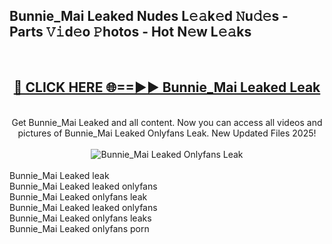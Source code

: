 <h2>Bunnie_Mai Leaked Nudes L𝚎𝚊k𝚎d 𝙽u𝚍𝚎s - Parts 𝚅𝚒d𝚎o 𝙿hotos - Hot N𝚎w L𝚎𝚊ks</h2>
<br>
<div align="center">
<h2><a href="https://213.232.235.80/live/video.php?q=bunnie_mai-leaked" rel="nofollow">🔴 CLICK HERE 🌐==►► Bunnie_Mai Leaked Leak</a></h2>
<br>
Get Bunnie_Mai Leaked and all content. Now you can access all videos and pictures of Bunnie_Mai Leaked Onlyfans Leak. New Updated Files 2025!
<br>
<br>
<a href="https://213.232.235.80/live/video.php?q=bunnie_mai-leaked" rel="nofollow" data-target="animated-image.originalLink"><img src="https://i.imgur.com/1EjSzPs.png" alt="Bunnie_Mai Leaked Onlyfans Leak" style="max-width: 100%; display: inline-block;" data-target="animated-image.originalImage"></a>
</div>
<br>
Bunnie_Mai Leaked leak<br>
Bunnie_Mai Leaked leaked onlyfans<br>
Bunnie_Mai Leaked onlyfans leak<br>
Bunnie_Mai Leaked leaked onlyfans<br>
Bunnie_Mai Leaked onlyfans leaks<br>
Bunnie_Mai Leaked onlyfans porn
